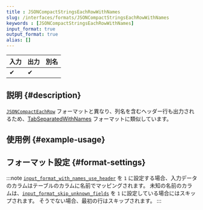 ```yaml
---
title : JSONCompactStringsEachRowWithNames
slug: /interfaces/formats/JSONCompactStringsEachRowWithNames
keywords : [JSONCompactStringsEachRowWithNames]
input_format: true
output_format: true
alias: []
---
```


| 入力 | 出力 | 別名 |
|------|------|------|
| ✔    | ✔    |      |

## 説明 {#description}

[`JSONCompactEachRow`](./JSONCompactEachRow.md) フォーマットと異なり、列名を含むヘッダー行も出力されるため、[TabSeparatedWithNames](../TabSeparated/TabSeparatedWithNames.md) フォーマットに類似しています。

## 使用例 {#example-usage}

## フォーマット設定 {#format-settings}

:::note
[`input_format_with_names_use_header`](/operations/settings/settings-formats.md/#input_format_with_names_use_header) を `1` に設定する場合、入力データのカラムはテーブルのカラムに名前でマッピングされます。
未知の名前のカラムは、[`input_format_skip_unknown_fields`](/operations/settings/settings-formats.md/#input_format_skip_unknown_fields) を `1` に設定している場合にはスキップされます。
そうでない場合、最初の行はスキップされます。
:::
